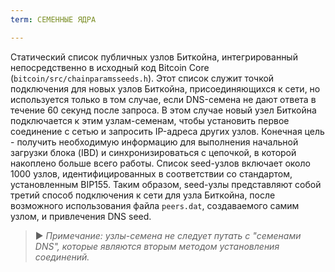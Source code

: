 ```yaml
---
term: СЕМЕННЫЕ ЯДРА

---
```

Статический список публичных узлов Биткойна, интегрированный непосредственно в исходный код Bitcoin Core (`bitcoin/src/chainparamsseeds.h`). Этот список служит точкой подключения для новых узлов Биткойна, присоединяющихся к сети, но используется только в том случае, если DNS-семена не дают ответа в течение 60 секунд после запроса. В этом случае новый узел Биткойна подключается к этим узлам-семенам, чтобы установить первое соединение с сетью и запросить IP-адреса других узлов. Конечная цель - получить необходимую информацию для выполнения начальной загрузки блока (IBD) и синхронизироваться с цепочкой, в которой накоплено больше всего работы. Список seed-узлов включает около 1000 узлов, идентифицированных в соответствии со стандартом, установленным BIP155. Таким образом, seed-узлы представляют собой третий способ подключения к сети для узла Биткойна, после возможного использования файла `peers.dat`, создаваемого самим узлом, и привлечения DNS seed.

> ► *Примечание: узлы-семена не следует путать с "семенами DNS", которые являются вторым методом установления соединений.*